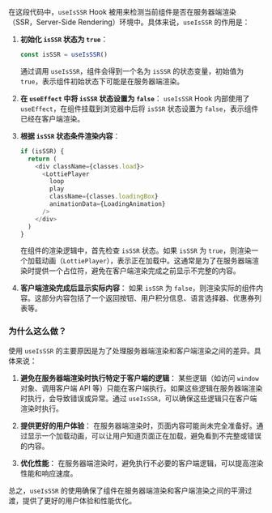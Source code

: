 在这段代码中，`useIsSSR` Hook 被用来检测当前组件是否在服务器端渲染（SSR，Server-Side Rendering）环境中。具体来说，`useIsSSR` 的作用是：

1. **初始化 `isSSR` 状态为 `true`**：
   ```javascript
   const isSSR = useIsSSR()
   ```
   通过调用 `useIsSSR`，组件会得到一个名为 `isSSR` 的状态变量，初始值为 `true`，表示组件初始状态下可能是在服务器端渲染。

2. **在 `useEffect` 中将 `isSSR` 状态设置为 `false`**：
   `useIsSSR` Hook 内部使用了 `useEffect`，在组件挂载到浏览器中后将 `isSSR` 状态设置为 `false`，表示组件已经在客户端渲染。

3. **根据 `isSSR` 状态条件渲染内容**：
   ```javascript
   if (isSSR) {
     return (
       <div className={classes.load}>
         <LottiePlayer
           loop
           play
           className={classes.loadingBox}
           animationData={LoadingAnimation}
         />
       </div>
     )
   }
   ```
   在组件的渲染逻辑中，首先检查 `isSSR` 状态。如果 `isSSR` 为 `true`，则渲染一个加载动画（`LottiePlayer`），表示正在加载中。这通常是为了在服务器端渲染时提供一个占位符，避免在客户端渲染完成之前显示不完整的内容。

4. **客户端渲染完成后显示实际内容**：
   如果 `isSSR` 为 `false`，则渲染实际的组件内容。这部分内容包括了一个返回按钮、用户积分信息、语言选择器、优惠券列表等。

### 为什么这么做？

使用 `useIsSSR` 的主要原因是为了处理服务器端渲染和客户端渲染之间的差异。具体来说：

1. **避免在服务器端渲染时执行特定于客户端的逻辑**：
   某些逻辑（如访问 `window` 对象、调用客户端 API 等）只能在客户端执行。如果这些逻辑在服务器端渲染时执行，会导致错误或异常。通过 `useIsSSR`，可以确保这些逻辑只在客户端渲染时执行。

2. **提供更好的用户体验**：
   在服务器端渲染时，页面内容可能尚未完全准备好。通过显示一个加载动画，可以让用户知道页面正在加载，避免看到不完整或错误的内容。

3. **优化性能**：
   在服务器端渲染时，避免执行不必要的客户端逻辑，可以提高渲染性能和响应速度。

总之，`useIsSSR` 的使用确保了组件在服务器端渲染和客户端渲染之间的平滑过渡，提供了更好的用户体验和性能优化。
